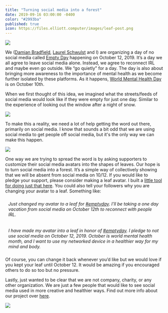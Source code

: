 ```yaml
---
title: "Turning social media into a forest"
date: 2019-09-16 03:00:00 -0400
color: "#2993ba"
published: true
icon: https://files.elliott.computer/images/leaf-post.png
---
```


![](https://files.elliott.computer/images/leaf-forest.png)

We ([Damian Bradfield](https://damianbradfield.com/), [Laurel Schwulst](http://laurelschwulst.com/) and I) are organizing a day of no social media called [Empty Day](https://emptyday.today) happening on October 12, 2019. It’s a day we all agree to leave social media alone. Instead, we agree to reconnect IRL and maybe even go outside. We “go quietly” for a day. The day is also about bringing more awareness to the importance of mental health as we become further isolated by these platforms. As it happens, [World Mental Health Day](https://en.wikipedia.org/wiki/World_Mental_Health_Day) is on October 10th.

When we first thought of this idea, we imagined what the streets/feeds of social media would look like if they were empty for just one day. Similar to the experience of looking out the window after a night of snow.

![](https://files.elliott.computer/images/snowy-street.jpg)

To make this a reality, we need a lot of help getting the word out there, primarily on social media. I know that sounds a bit odd that we are using social media to get people off social media, but it's the only way we can make this happen.

![](https://files.elliott.computer/images/leaf-avatars.png)

One way we are trying to spread the word is by asking supporters to customize their social media avatars into the shapes of leaves. Our hope is to turn social media into a forest. It’s a simple way of collectively showing that we will be absent from social media on 10/12. If you would like to pledge your support, please consider making a leaf avatar. I built a [little tool for doing just that here](https://emptyday.today/tools/leaf/). You could also tell your followers why you are changing your avatar to a leaf. Something like:

<p style="border: 1px dotted {{ page.color }}; padding: 10px; border-radius: 10px;"><em>Just changed my avatar to a leaf for <a href="https://twitter.com/search?q=%23emptyday&src=typeahead_click&f=live">#emptyday</a>. I'll be taking a one day vacation from social media on October 12th to reconnect with people IRL.</em></p>

<p style="border: 1px dotted {{ page.color }}; padding: 10px; border-radius: 10px;"><em>I have made my avatar into a leaf in honor of <a href="https://twitter.com/search?q=%23emptyday&src=typeahead_click&f=live">#emptyday</a>. I pledge to not use social media on October 12, 2019. October is world mental health month, and I want to use my networked device in a healthier way for my mind and body.</em></p>

Of course, you can change it back whenever you’d like but we would love if you kept your leaf until October 12. It would be amazing if you encouraged others to do so too but no pressure.

Lastly, just wanted to be clear that we are not company, charity, or any other organization. We are just a few people that would like to see social media used in more creative and healthier ways. Find out more info about our project over [here](https://emptyday.today/).

![](https://files.elliott.computer/images/leaf-post.png)
